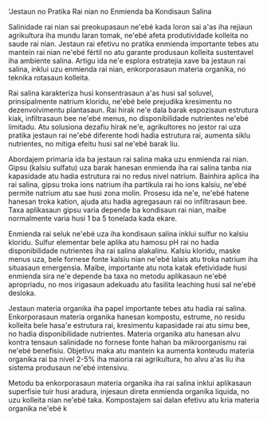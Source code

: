 'Jestaun no Pratika Rai nian no Enmienda ba Kondisaun Salina

Salinidade rai nian sai preokupasaun ne'ebé kada loron sai a'as iha rejiaun agrikultura iha mundu laran tomak, ne'ebé afeta produtividade kolleita no saude rai nian. Jestaun rai efetivu no pratika enmienda importante tebes atu mantein rai nian ne'ebé fértil no atu garante produsaun kolleita sustentavel iha ambiente salina. Artigu ida ne'e esplora estratejia xave ba jestaun rai salina, inklui uzu enmienda rai nian, enkorporasaun materia organika, no teknika rotasaun kolleita.

Rai salina karakteriza husi konsentrasaun a'as husi sal soluvel, prinsipalmente natrium kloridu, ne'ebé bele prejudika kresimentu no dezenvolvimentu plantasaun. Rai hirak ne'e dala barak espozisaun estrutura kiak, infiltrasaun bee ne'ebé menus, no disponibilidade nutrientes ne'ebé limitadu. Atu solusiona dezafiu hirak ne'e, agrikultores no jestor rai uza pratika jestaun rai ne'ebé diferente hodi hadia estrutura rai, aumenta siklu nutrientes, no mitiga efeitu husi sal ne'ebé barak liu.

Abordajem primaria ida ba jestaun rai salina maka uzu enmienda rai nian. Gipsu (kalsiu sulfatu) uza barak hanesan enmienda iha rai salina tanba nia kapasidade atu hadia estrutura rai no redus nivel natrium. Bainhira aplica iha rai salina, gipsu troka ions natrium iha partikula rai ho ions kalsiu, ne'ebé permite natrium atu sae husi zona molin. Prosesu ida ne'e, ne'ebé hatene hanesan troka kation, ajuda atu hadia agregasaun rai no infiltrasaun bee. Taxa aplikasaun gipsu varia depende ba kondisaun rai nian, maibe normalmente varia husi 1 ba 5 tonelada kada ekare.

Enmienda rai seluk ne'ebé uza iha kondisaun salina inklui sulfur no kalsiu kloridu. Sulfur elementar bele aplika atu hamosu pH rai no hadia disponibilidade nutrientes iha rai salina alakalinu. Kalsiu kloridu, maske menus uza, bele fornese fonte kalsiu nian ne'ebé lalais atu troka natrium iha situasaun emergensia. Maibe, importante atu nota katak efetividade husi enmienda sira ne'e depende ba taxa no metodu aplikasaun ne'ebé apropriadu, no mos irigasaun adekuadu atu fasilita leaching husi sal ne'ebé desloka.

Jestaun materia organika iha papel importante tebes atu hadia rai salina. Enkorporasaun materia organika hanesan kompostu, estrume, no residu kolleita bele hasa'e estrutura rai, kresimentu kapasidade rai atu simu bee, no hadia disponibilidade nutrientes. Materia organika atu hanesan alvu kontra tensaun salinidade no fornese fonte hahan ba mikroorganismu rai ne'ebé benefisiu. Objetivu maka atu mantein ka aumenta konteudu materia organika rai ba nivel 2-5% iha maioria rai agrikultura, ho alvu a'as liu iha sistema produsaun ne'ebé intensivu.

Metodu ba enkorporasaun materia organika iha rai salina inklui aplikasaun superfisie tuir husi aradura, injesaun direta enmienda organika liquida, no uzu kolleita nian ne'ebé taka. Kompostajem sai dalan efetivu atu kria materia organika ne'ebé k